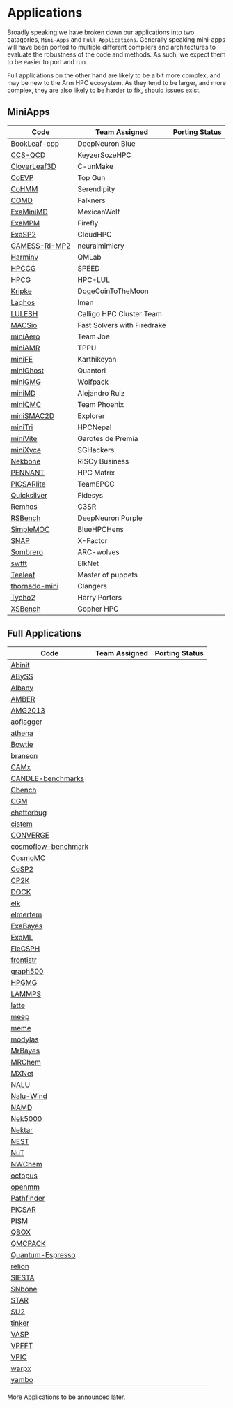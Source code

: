 # Applications

Broadly speaking we have broken down our applications into two catagories, `Mini-Apps` and `Full Applications`.
Generally speaking mini-apps will have been ported to multiple different compilers and architectures to evaluate the robustness of the code and methods.
As such, we expect them to be easier to port and run.

Full applications on the other hand are likely to be a bit more complex, and may be new to the Arm HPC ecosystem.
As they tend to be larger, and more complex, they are also likely to be harder to fix, should issues exist.

## MiniApps

| Code                                              | Team Assigned                 | Porting Status |
|---------------------------------------------------|-------------------------------|----------------|
| [BookLeaf-cpp](MiniApps/BookLeaf-cpp/README.md)   | DeepNeuron Blue               |                |
| [CCS-QCD](MiniApps/ccs-qcd/README.md)             | KeyzerSozeHPC                 |                |
| [CloverLeaf3D](MiniApps/CloverLeaf3D/README.md)   | C-unMake                      |                |
| [CoEVP](MiniApps/CoEVP/README.md)                 | Top Gun                       |                |
| [CoHMM](MiniApps/CoHMM/README.md)                 | Serendipity                   |                |
| [COMD](MiniApps/comd/README.md)                   | Falkners                      |                |
| [ExaMiniMD](MiniApps/ExaMiniMD/README.md)         | MexicanWolf                   |                |
| [ExaMPM](MiniApps/ExaMPM/README.md)               | Firefly                       |                |
| [ExaSP2](MiniApps/ExaSP2/README.md)               | CloudHPC                      |                |
| [GAMESS-RI-MP2](MiniApps/GAMESS-RI-MP2/README.md) | neuralmimicry                 |                |
| [Harminv](MiniApps/harminv/README.md)             | QMLab                         |                |
| [HPCCG](MiniApps/HPCCG/README.md)                 | SPEED                         |                |
| [HPCG](MiniApps/HPCG/README.md)                   | HPC-LUL                       |                |
| [Kripke](MiniApps/kripke/README.md)               | DogeCoinToTheMoon             |                |
| [Laghos](MiniApps/laghos/README.md)               | Iman                          |                |
| [LULESH](MiniApps/LULESH/README.md)               | Calligo HPC Cluster Team      |                |
| [MACSio](MiniApps/MACSio/README.md)               | Fast Solvers with Firedrake   |                |
| [miniAero](MiniApps/miniAero/README.md)           | Team Joe                      |                |
| [miniAMR](MiniApps/miniAMR/README.md)             | TPPU                          |                |
| [miniFE](MiniApps/miniFE/README.md)               | Karthikeyan                   |                |
| [miniGhost](MiniApps/miniGhost/README.md)         | Quantori                      |                |
| [miniGMG](Applications/minigmg/README.md)         | Wolfpack                      |                |
| [miniMD](MiniApps/miniMD/README.md)               | Alejandro Ruiz                |                |
| [miniQMC](MiniApps/miniQMC/README.md)             | Team Phoenix                  |                |
| [miniSMAC2D](MiniApps/miniSMAC2D/README.md)       | Explorer                      |                |
| [miniTri](MiniApps/miniTri/README.md)             | HPCNepal                      |                |
| [miniVite](MiniApps/miniVite/README.md)           | Garotes de Premià             |                |
| [miniXyce](MiniApps/miniXyce/README.md)           | SGHackers                     |                |
| [Nekbone](MiniApps/nekbone/README.md)             | RISCy Business                |                |
| [PENNANT](MiniApps/PENNANT/README.md)             | HPC Matrix                    |                |
| [PICSARlite](MiniApps/PICSARlite/README.md)       | TeamEPCC                      |                |
| [Quicksilver](MiniApps/Quicksilver/README.md)     | Fidesys                       |                |
| [Remhos](MiniApps/Remhos/README.md)               | C3SR                          |                |
| [RSBench](MiniApps/RSBench/README.md)             | DeepNeuron Purple             |                |
| [SimpleMOC](MiniApps/SimpleMOC/README.md)         | BlueHPCHens                   |                |
| [SNAP](MiniApps/SNAP/README.md)                   | X-Factor                      |                |
| [Sombrero](MiniApps/sombrero/README.md)           | ARC-wolves                    |                |
| [swfft](MiniApps/swfft/README.md)                 | ElkNet                        |                |
| [Tealeaf](MiniApps/Tealeaf/README.md)             | Master of puppets             |                |
| [thornado-mini](MiniApps/thornado-mini/README.md) | Clangers                      |                |
| [Tycho2](MiniApps/tycho2/README.md)               | Harry Porters                 |                |
| [XSBench](MiniApps/XSBench/README.md)             | Gopher HPC                    |                |



## Full Applications

| Code                                                              | Team Assigned | Porting Status |
|-------------------------------------------------------------------|---------------|----------------|
| [Abinit](Applications/abinit/README.md)                           |               |                |
| [ABySS](Applications/abyss/README.md)                             |               |                |
| [Albany](Applications/albany/README.md)                           |               |                |
| [AMBER](Applications/amber/README.md)                             |               |                |
| [AMG2013](Applications/amg2013/README.md)                         |               |                |
| [aoflagger](Applications/aoflagger/README.md)                     |               |                |
| [athena](Applications/athena/README.md)                           |               |                |
| [Bowtie](Applications/bowtie/README.md)                           |               |                |
| [branson](Applications/branson/README.md)                         |               |                |
| [CAMx](Applications/camx/README.md)                               |               |                |
| [CANDLE-benchmarks](Applications/candle-benchmarks/README.md)     |               |                |
| [Cbench](Applications/cbench/README.md)                           |               |                |
| [CGM](Applications/cgm/README.md)                                 |               |                |
| [chatterbug](Applications/chatterbug/README.md)                   |               |                |
| [cistem](Applications/cistem/README.md)                           |               |                |
| [CONVERGE](Applications/converge/README.md)                       |               |                |
| [cosmoflow-benchmark](Applications/cosmoflow-benchmark/README.md) |               |                |
| [CosmoMC](Applications/cosmomc/README.md)                         |               |                |
| [CoSP2](Applications/cosp2/README.md)                             |               |                |
| [CP2K](Applications/cp2k/README.md)                               |               |                |
| [DOCK](Applications/dock/README.md)                               |               |                |
| [elk](Applications/elk/README.md)                                 |               |                |
| [elmerfem](Applications/elmerfem/README.md)                       |               |                |
| [ExaBayes](Applications/exabayes/README.md)                       |               |                |
| [ExaML](Applications/examl/README.md)                             |               |                |
| [FleCSPH](Applications/flecsph/README.md)                         |               |                |
| [frontistr](Applications/frontistr/README.md)                     |               |                |
| [graph500](Applications/graph500/README.md)                       |               |                |
| [HPGMG](Applications/hpgmg/README.md)                             |               |                |
| [LAMMPS](Applications/lammps/README.md)                           |               |                |
| [latte](Applications/latte/README.md)                             |               |                |
| [meep](Applications/meep/README.md)                               |               |                |
| [meme](Applications/meme/README.md)                               |               |                |
| [modylas](Applications/modylas/README.md)                         |               |                |
| [MrBayes](Applications/mrbayes/README.md)                         |               |                |
| [MRChem](Applications/mrchem/README.md)                           |               |                |
| [MXNet](Applications/mxnet/README.md)                             |               |                |
| [NALU](Applications/nalu/README.md)                               |               |                |
| [Nalu-Wind](Applications/nalu-wind/README.md)                     |               |                |
| [NAMD](Applications/namd/README.md)                               |               |                |
| [Nek5000](Applications/nek5000/README.md)                         |               |                |
| [Nektar](Applications/nektar/README.md)                           |               |                |
| [NEST](Applications/nest/README.md)                               |               |                |
| [NuT](Applications/nut/README.md)                                 |               |                |
| [NWChem](Applications/nwchem/README.md)                           |               |                |
| [octopus](Applications/octopus/README.md)                         |               |                |
| [openmm](Applications/openmm/README.md)                           |               |                |
| [Pathfinder](Applications/pathfinder/README.md)                   |               |                |
| [PICSAR](Applications/picsar/README.md)                           |               |                |
| [PISM](Applications/pism/README.md)                               |               |                |
| [QBOX](Applications/qbox/README.md)                               |               |                |
| [QMCPACK](Applications/qmcpack/README.md)                         |               |                |
| [Quantum-Espresso](Applications/quantum-espresso/README.md)       |               |                |
| [relion](Applications/relion/README.md)                           |               |                |
| [SIESTA](Applications/siesta/README.md)                           |               |                |
| [SNbone](Applications/snbone/README.md)                           |               |                |
| [STAR](Applications/star/README.md)                               |               |                |
| [SU2](Applications/su2/README.md)                                 |               |                |
| [tinker](Applications/tinker/README.md)                           |               |                |
| [VASP](Applications/vasp/README.md)                               |               |                |
| [VPFFT](Applications/vpfft/README.md)                             |               |                |
| [VPIC](Applications/vpic/README.md)                               |               |                |
| [warpx](Applications/warpx/README.md)                             |               |                |
| [yambo](Applications/yambo/README.md)                             |               |                |

More Applications to be announced later.
